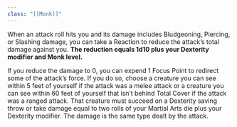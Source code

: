 ```yaml
---
class: "[[Monk]]"
---
```

When an attack roll hits you and its damage includes Bludgeoning, Piercing, or Slashing damage, you can take a Reaction to reduce the attack’s total damage against you. 
**The reduction equals 1d10 plus your Dexterity modifier and Monk level.**

If you reduce the damage to 0, you can expend 1 Focus Point to redirect some of the attack’s force. If you do so, choose a creature you can see within 5 feet of yourself if the attack was a melee attack or a creature you can see within 60 feet of yourself that isn’t behind Total Cover if the attack was a ranged attack. That creature must succeed on a Dexterity saving throw or take damage equal to two rolls of your Martial Arts die plus your Dexterity modifier. The damage is the same type dealt by the attack.